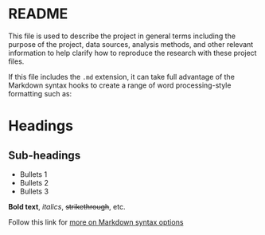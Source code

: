 # README

This file is used to describe the project in general terms including the purpose of the project, data sources, analysis methods, and other relevant information to help clarify how to reproduce the research with these project files.

If this file includes the `.md` extension, it can take full advantage of the Markdown syntax hooks to create a range of word processing-style formatting such as:

# Headings

## Sub-headings

* Bullets 1
* Bullets 2
* Bullets 3

**Bold text**, *italics*, ~~strikethrough~~, etc.

Follow this link for [more on Markdown syntax options](https://guides.github.com/pdfs/markdown-cheatsheet-online.pdf)
